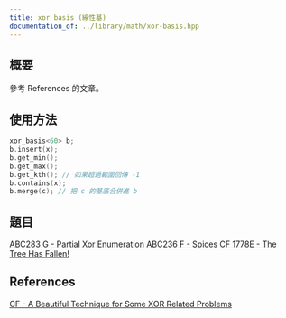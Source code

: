 ```yaml
---
title: xor basis (線性基)
documentation_of: ../library/math/xor-basis.hpp
---
```


## 概要

參考 References 的文章。

## 使用方法

```cpp
xor_basis<60> b;
b.insert(x);
b.get_min();
b.get_max();
b.get_kth(); // 如果超過範圍回傳 -1
b.contains(x);
b.merge(c); // 把 c 的基底合併進 b
```

## 題目
[ABC283 G - Partial Xor Enumeration](https://atcoder.jp/contests/abc283/tasks/abc283_g)
[ABC236 F - Spices](https://atcoder.jp/contests/abc236/tasks/abc236_f)
[CF 1778E - The Tree Has Fallen!](https://codeforces.com/problemset/problem/1778/E)

## References
[CF - A Beautiful Technique for Some XOR Related Problems](https://codeforces.com/blog/entry/68953)
